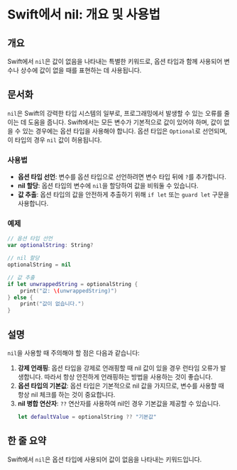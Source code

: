 <!--
Meta Description: # Swift에서 nil: 개요 및 사용법 ## 개요 Swift에서 `nil`은 값이 없음을 나타내는 특별한 키워드로, 옵션 타입과 함께 사용되어 변수나 상수에 값이 없을 때를 표현하는 데 사용됩니다. ## 문서화 `nil`은 Swift의 강력한 타입 시스템의 일부로,...
Meta Keywords: nil, 타입의, let, optionalstring, swift에서
-->

# Swift에서 nil: 개요 및 사용법

## 개요
Swift에서 `nil`은 값이 없음을 나타내는 특별한 키워드로, 옵션 타입과 함께 사용되어 변수나 상수에 값이 없을 때를 표현하는 데 사용됩니다.

## 문서화
`nil`은 Swift의 강력한 타입 시스템의 일부로, 프로그래밍에서 발생할 수 있는 오류를 줄이는 데 도움을 줍니다. Swift에서는 모든 변수가 기본적으로 값이 있어야 하며, 값이 없을 수 있는 경우에는 옵션 타입을 사용해야 합니다. 옵션 타입은 `Optional`로 선언되며, 이 타입의 경우 `nil` 값이 허용됩니다.

### 사용법
- **옵션 타입 선언**: 변수를 옵션 타입으로 선언하려면 변수 타입 뒤에 `?`를 추가합니다.
- **nil 할당**: 옵션 타입의 변수에 `nil`을 할당하여 값을 비워둘 수 있습니다.
- **값 추출**: 옵션 타입의 값을 안전하게 추출하기 위해 `if let` 또는 `guard let` 구문을 사용합니다.

### 예제
```swift
// 옵션 타입 선언
var optionalString: String? 

// nil 할당
optionalString = nil

// 값 추출
if let unwrappedString = optionalString {
    print("값: \(unwrappedString)")
} else {
    print("값이 없습니다.")
}
```

## 설명
`nil`을 사용할 때 주의해야 할 점은 다음과 같습니다:
1. **강제 언래핑**: 옵션 타입을 강제로 언래핑할 때 nil 값이 있을 경우 런타임 오류가 발생합니다. 따라서 항상 안전하게 언래핑하는 방법을 사용하는 것이 좋습니다.
2. **옵션 타입의 기본값**: 옵션 타입은 기본적으로 nil 값을 가지므로, 변수를 사용할 때 항상 nil 체크를 하는 것이 중요합니다.
3. **nil 병합 연산자**: `??` 연산자를 사용하여 nil인 경우 기본값을 제공할 수 있습니다.
   ```swift
   let defaultValue = optionalString ?? "기본값"
   ```

## 한 줄 요약
Swift에서 `nil`은 옵션 타입에 사용되어 값이 없음을 나타내는 키워드입니다.